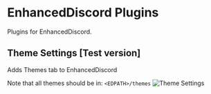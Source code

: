 # EnhancedDiscord Plugins
Plugins for EnhancedDiscord.

## Theme Settings [Test version]
Adds Themes tab to EnhancedDiscord

Note that all themes should be in: `<EDPATH>/themes`
![Theme Settings](https://i.imgur.com/NDDP8vi.gif)